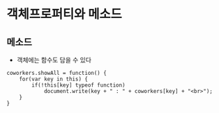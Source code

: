# 객체프로퍼티와 메소드

## 메소드
- 객체에는 함수도 담을 수 있다

```
coworkers.showAll = function() {
	for(var key in this) {
		if(!this[key] typeof function)
			document.write(key + " : " + coworkers[key] + "<br>");
	}
}
```